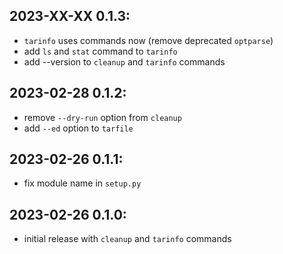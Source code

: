 2023-XX-XX   0.1.3:
-------------------
  * `tarinfo` uses commands now (remove deprecated `optparse`)
  * add `ls` and `stat` command to `tarinfo`
  * add --version to `cleanup` and `tarinfo` commands


2023-02-28   0.1.2:
-------------------
  * remove `--dry-run` option from `cleanup`
  * add `--ed` option to `tarfile`


2023-02-26   0.1.1:
-------------------
  * fix module name in `setup.py`


2023-02-26   0.1.0:
-------------------
  * initial release with `cleanup` and `tarinfo` commands
